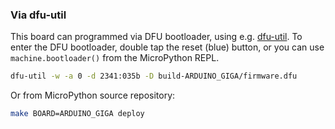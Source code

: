 ### Via dfu-util

This board can programmed via DFU bootloader, using e.g. [dfu-util](http://dfu-util.sourceforge.net/).
To enter the DFU bootloader, double tap the reset (blue) button, or you can use `machine.bootloader()` from the MicroPython REPL.

```bash
dfu-util -w -a 0 -d 2341:035b -D build-ARDUINO_GIGA/firmware.dfu
```

Or from MicroPython source repository:

```bash
make BOARD=ARDUINO_GIGA deploy
```
